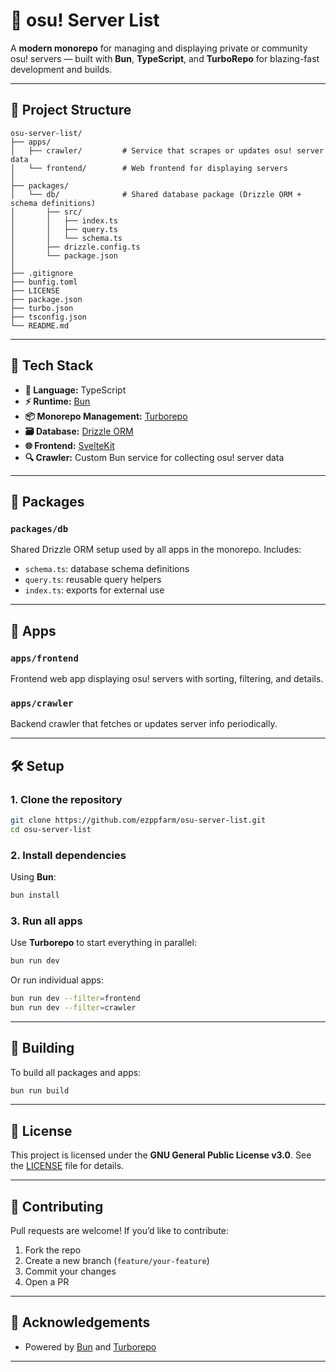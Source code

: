 # 🧭 osu! Server List

A **modern monorepo** for managing and displaying private or community osu! servers — built with **Bun**, **TypeScript**, and **TurboRepo** for blazing-fast development and builds.

---

## 📁 Project Structure

```
osu-server-list/
├── apps/
│   ├── crawler/         # Service that scrapes or updates osu! server data
│   └── frontend/        # Web frontend for displaying servers
│
├── packages/
│   └── db/              # Shared database package (Drizzle ORM + schema definitions)
│       ├── src/
│       │   ├── index.ts
│       │   ├── query.ts
│       │   └── schema.ts
│       ├── drizzle.config.ts
│       └── package.json
│
├── .gitignore
├── bunfig.toml
├── LICENSE
├── package.json
├── turbo.json
├── tsconfig.json
└── README.md
```

---

## 🚀 Tech Stack

* **🧠 Language:** TypeScript
* **⚡ Runtime:** [Bun](https://bun.sh/)
* **📦 Monorepo Management:** [Turborepo](https://turbo.build/repo)
* **🗃 Database:** [Drizzle ORM](https://orm.drizzle.team/)
* **🌐 Frontend:** [SvelteKit](https://svelte.dev/)
* **🔍 Crawler:** Custom Bun service for collecting osu! server data

---

## 🧩 Packages

### `packages/db`

Shared Drizzle ORM setup used by all apps in the monorepo.
Includes:

* `schema.ts`: database schema definitions
* `query.ts`: reusable query helpers
* `index.ts`: exports for external use

---

## 🧠 Apps

### `apps/frontend`

Frontend web app displaying osu! servers with sorting, filtering, and details.

### `apps/crawler`

Backend crawler that fetches or updates server info periodically.

---

## 🛠️ Setup

### 1. Clone the repository

```bash
git clone https://github.com/ezppfarm/osu-server-list.git
cd osu-server-list
```

### 2. Install dependencies

Using **Bun**:

```bash
bun install
```

### 3. Run all apps

Use **Turborepo** to start everything in parallel:

```bash
bun run dev
```

Or run individual apps:

```bash
bun run dev --filter=frontend
bun run dev --filter=crawler
```

---

## 🧱 Building

To build all packages and apps:

```bash
bun run build
```

---

## 📜 License

This project is licensed under the **GNU General Public License v3.0**.
See the [LICENSE](./LICENSE) file for details.

---

## 🌟 Contributing

Pull requests are welcome!
If you’d like to contribute:

1. Fork the repo
2. Create a new branch (`feature/your-feature`)
3. Commit your changes
4. Open a PR

---

## 🩵 Acknowledgements

* Powered by [Bun](https://bun.sh) and [Turborepo](https://turbo.build)

---
